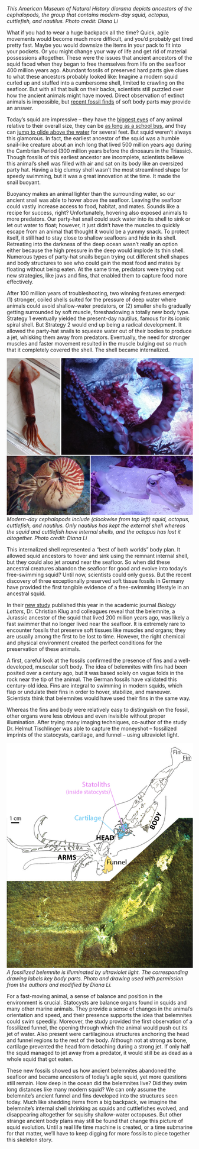 *This American Museum of Natural History diorama depicts ancestors of the cephalopods, the group that contains modern-day squid, octopus, cuttlefish, and nautilus. Photo credit: Diana Li*

What if you had to wear a huge backpack all the time? Quick, agile movements would become much more difficult, and you’d probably get tired pretty fast. Maybe you would downsize the items in your pack to fit into your pockets. Or you might change your way of life and get rid of material possessions altogether. These were the issues that ancient ancestors of the squid faced when they began to free themselves from life on the seafloor 400 million years ago. Abundant fossils of preserved hard parts give clues to what these ancestors probably looked like: Imagine a modern squid curled up and stuffed into a cumbersome shell, limited to crawling on the seafloor. But with all that bulk on their backs, scientists still puzzled over how the ancient animals might have moved. Direct observation of extinct animals is impossible, but [recent fossil finds](http://rsbl.royalsocietypublishing.org/content/12/1/20150877) of soft body parts may provide an answer. 

Today’s squid are impressive – they have the [biggest eyes](http://squid.tepapa.govt.nz/anatomy/article/the-eye-of-the-colossal-squid) of any animal relative to their overall size, they can be [as long as a school bus](http://ocean.si.edu/giant-squid), and they can [jump to glide above the water](http://www.scientificamerican.com/article/can-squid-fly/) for several feet. But squid weren’t always this glamorous. In fact, the earliest ancestor of the squid was a humble snail-like creature about an inch long that lived 500 million years ago during the Cambrian Period (300 million years before the dinosaurs in the Triassic). Though fossils of this earliest ancestor are incomplete, scientists believe this animal’s shell was filled with air and sat on its body like an oversized party hat. Having a big clumsy shell wasn’t the most streamlined shape for speedy swimming, but it was a great innovation at the time. It made the snail buoyant. 

Buoyancy makes an animal lighter than the surrounding water, so our ancient snail was able to hover above the seafloor. Leaving the seafloor could vastly increase access to food, habitat, and mates. Sounds like a recipe for success, right? Unfortunately, hovering also exposed animals to more predators. Our party-hat snail could suck water into its shell to sink or let out water to float; however, it just didn’t have the muscles to quickly escape from an animal that thought it would be a yummy snack. To protect itself, it still had to stay close to shallow seafloors and hide in its shell. Retreating into the darkness of the deep ocean wasn’t really an option either because the high pressure in the deep would implode its thin shell. Numerous types of party-hat snails began trying out different shell shapes and body structures to see who could gain the most food and mates by floating without being eaten. At the same time, predators were trying out new strategies, like jaws and fins, that enabled them to capture food more effectively. 

After 100 million years of troubleshooting, two winning features emerged: (1) stronger, coiled shells suited for the pressure of deep water where animals could avoid shallow-water predators, or (2) smaller shells gradually getting surrounded by soft muscle, foreshadowing a totally new body type. Strategy 1 eventually yielded the present-day nautilus, famous for its iconic spiral shell. But Strategy 2 would end up being a radical development. It allowed the party-hat snails to squeeze water out of their bodies to produce a jet, whisking them away from predators. Eventually, the need for stronger muscles and faster movement resulted in the muscle bulging out so much that it completely covered the shell. The shell became internalized. 

![insert image here](./images/image2.png)
*Modern-day cephalopods include (clockwise from top left) squid, octopus, cuttlefish, and nautilus. Only nautilus has kept the external shell whereas the squid and cuttlefish have internal shells, and the octopus has lost it altogether. Photo credit: Diana Li*

This internalized shell represented a “best of both worlds” body plan. It allowed squid ancestors to hover and sink using the remnant internal shell, but they could also jet around near the seafloor. So when did these ancestral creatures abandon the seafloor for good and evolve into today’s free-swimming squid? Until now, scientists could only guess. But the recent discovery of three exceptionally preserved soft tissue fossils in Germany have provided the first tangible evidence of a free-swimming lifestyle in an ancestral squid. 

In their [new study](http://rsbl.royalsocietypublishing.org/content/12/1/20150877) published this year in the academic journal *Biology Letters*, Dr. Christian Klug and colleagues reveal that the belemnite, a Jurassic ancestor of the squid that lived 200 million years ago, was likely a fast swimmer that no longer lived near the seafloor. It is extremely rare to encounter fossils that preserve soft tissues like muscles and organs; they are usually among the first to be lost to time. However, the right chemical and physical environment created the perfect conditions for the preservation of these animals. 

A first, careful look at the fossils confirmed the presence of fins and a well-developed, muscular soft body. The idea of belemnites with fins had been posited over a century ago, but it was based solely on vague folds in the rock near the tip of the animal. The German fossils have validated this century-old idea. Fins are integral to swimming in modern squids, which flap or undulate their fins in order to hover, stabilize, and maneuver. Scientists think that belemnites would have used their fins in the same way. 

Whereas the fins and body were relatively easy to distinguish on the fossil, other organs were less obvious and even invisible without proper illumination. After trying many imaging techniques, co-author of the study Dr. Helmut Tischlinger was able to capture the moneyshot – fossilized imprints of the statocysts, cartilage, and funnel – using ultraviolet light. 

![insert image here](./images/image3.png)
*A fossilized belemnite is illuminated by ultraviolet light. The corresponding drawing labels key body parts. Photo and drawing used with permission from the authors and modified by Diana Li.*

For a fast-moving animal, a sense of balance and position in the environment is crucial. Statocysts are balance organs found in squids and many other marine animals. They provide a sense of changes in the animal’s orientation and speed, and their presence supports the idea that belemnites could swim speedily. Moreover, the study provided the first observation of a fossilized funnel, the opening through which the animal would push out its jet of water. Also present were cartilaginous structures anchoring the head and funnel regions to the rest of the body. Although not at strong as bone, cartilage prevented the head from detaching during a strong jet. If only half the squid managed to jet away from a predator, it would still be as dead as a whole squid that got eaten.

These new fossils showed us how ancient belemnites abandoned the seafloor and became ancestors of today’s agile squid, yet more questions still remain. How deep in the ocean did the belemnites live? Did they swim long distances like many modern squid? We can only assume the belemnite’s ancient funnel and fins developed into the structures seen today. Much like shedding items from a big backpack, we imagine the belemnite’s internal shell shrinking as squids and cuttlefishes evolved, and disappearing altogether for squishy shallow-water octopuses. But other strange ancient body plans may still be found that change this picture of squid evolution. Until a real life time machine is created, or a time submarine for that matter, we’ll have to keep digging for more fossils to piece together this skeleton story. 
